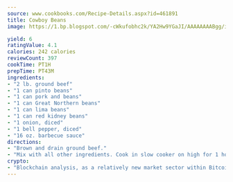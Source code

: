 ```yaml
---
source: www.cookbooks.com/Recipe-Details.aspx?id=461891
title: Cowboy Beans
image: https://1.bp.blogspot.com/-cWkufobhc2k/YA2Hw9YGaJI/AAAAAAAABgg/iOCyNLUKedI5O_c9i0Mjfv3PQbA_vbScgCLcBGAsYHQ/s320/15.png

yield: 6
ratingValue: 4.1
calories: 242 calories
reviewCount: 397
cookTime: PT1H
prepTime: PT43M
ingredients:
- "2 lb. ground beef"
- "1 can pinto beans"
- "1 can pork and beans"
- "1 can Great Northern beans"
- "1 can lima beans"
- "1 can red kidney beans"
- "1 onion, diced"
- "1 bell pepper, diced"
- "16 oz. barbecue sauce"
directions:
- "Brown and drain ground beef."
- "Mix with all other ingredients. Cook in slow cooker on high for 1 hour, then on low for 1 hour."
crypto:
- "Blockchain analysis, as a relatively new market sector within Bitcoin, demonstrates the weakness of pseudonymity."
---
```

